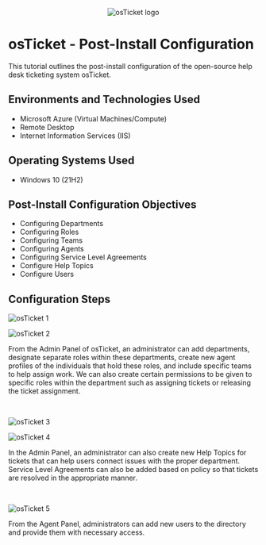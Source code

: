 <p align="center">
<img src="https://i.imgur.com/Clzj7Xs.png" alt="osTicket logo"/>
</p>

<h1>osTicket - Post-Install Configuration</h1>
This tutorial outlines the post-install configuration of the open-source help desk ticketing system osTicket.<br />



<h2>Environments and Technologies Used</h2>

- Microsoft Azure (Virtual Machines/Compute)
- Remote Desktop
- Internet Information Services (IIS)

<h2>Operating Systems Used </h2>

- Windows 10</b> (21H2)

<h2>Post-Install Configuration Objectives</h2>

- Configuring Departments
- Configuring Roles
- Configuring Teams
- Configuring Agents
- Configuring Service Level Agreements
- Configure Help Topics
- Configure Users

<h2>Configuration Steps</h2>

<p>

  ![osTicket 1](https://github.com/kylewilliamsrr/post-install-config/assets/144828759/38428337-3575-4770-ba0c-aa140a4bf99d)

  ![osTicket 2](https://github.com/kylewilliamsrr/post-install-config/assets/144828759/64d3fe7e-6829-4378-b1dd-334ab2221caf)


</p>
<p>
From the Admin Panel of osTicket, an administrator can add departments, designate separate roles within these departments, create new agent profiles of the individuals that hold these roles, and include specific teams to help assign work. We can also create certain permissions to be given to specific roles within the department such as assigning tickets or releasing the ticket assignment.  
</p>
<br />

<p>

  ![osTicket 3](https://github.com/kylewilliamsrr/post-install-config/assets/144828759/a127a56c-cf8d-45ab-8278-155370ea356a)

  ![osTicket 4](https://github.com/kylewilliamsrr/post-install-config/assets/144828759/600fd002-5a1f-4a35-85ec-f864c019f5af)


</p>
<p>
In the Admin Panel, an administrator can also create new Help Topics for tickets that can help users connect issues with the proper department. Service Level Agreements can also be added based on policy so that tickets are resolved in the appropriate manner.  
</p>
<br />

<p>

  ![osTicket 5](https://github.com/kylewilliamsrr/post-install-config/assets/144828759/82056d41-ed41-4192-a4a5-b329cf4ead50)

</p>
<p>
From the Agent Panel, administrators can add new users to the directory and provide them with necessary access.  
</p>
<br />
